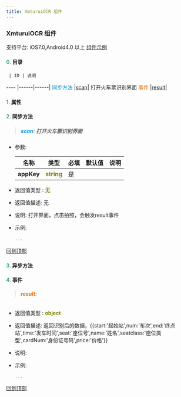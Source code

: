 ```yaml
---
title: XmturuiOCR 组件
---
```


### XmturuiOCR 组件

 支持平台: iOS7.0,Android4.0 以上
 [组件示例](https://github.com/do-api/docs-example/tree/master/source/view/XmturuiOCR)
 

#### <font color ='#40A977'>**0.**</font> 目录

     | ID | 说明
---- |------|------|
<font color ='#0092db'>同步方法</font>  |[scan](#scan)| 打开火车票识别界面
<font color ='#e96900'>事件</font>  |[result](#result)| 

#### <font color ='#40A977'>**1.**</font> 属性

#### <font color ='#40A977'>**2.**</font> 同步方法

>##### <span id=scan><font color ='#0092db'>**scan**</font></span>: 打开火车票识别界面

- 参数:

  名称 | 类型 |必填|默认值|说明
  ---- |-------------  |--------------|--------|------
  **appKey** |<font color ='#808000'>**string**</font> | 是 | |
- 返回值类型 : <font color ='#808000'>**无**</font>
- 返回值描述: 无
- 说明: 打开界面，点击拍照，会触发result事件
- 示例:

  ```javascript
  ...

  ```

[回到顶部](#top)

#### <font color ='#40A977'>**3.**</font> 异步方法


#### <font color ='#40A977'>**4.**</font> 事件

>###### <span id=result><font color ='#e96900'>**result**</font></span>: 

- 返回值类型 : <font color ='#808000'>**object**</font>
- 返回值描述: 返回识别后的数据，{{start:'起始站',num:'车次',end:'终点站',time:'发车时间',seat:'座位号',name:'姓名',seatclass:'座位类型',cardNum:'身份证号码',price:'价格'}}
- 说明: 
- 示例:

  ```javascript
  ...

  ```

[回到顶部](#top)


